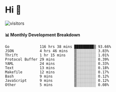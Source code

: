# Hi 👋
 
![visitors](https://visitor-badge.glitch.me/badge?page_id=sorcererxw.sorcererx)

#### 📊 Monthly Development Breakdown

<!--START_SECTION:waka-->
```text
Go              116 hrs 38 mins █████████▒ 93.66%
JSON            4 hrs 46 mins   ▒░░░░░░░░░ 3.83%
Thrift          1 hr 15 mins    ▒░░░░░░░░░ 1.01%
Protocol Buffer 29 mins         ▒░░░░░░░░░ 0.39%
YAML            24 mins         ▒░░░░░░░░░ 0.33%
Text            13 mins         ▒░░░░░░░░░ 0.18%
Makefile        12 mins         ▒░░░░░░░░░ 0.17%
Bash            9 mins          ▒░░░░░░░░░ 0.12%
JavaScript      9 mins          ▒░░░░░░░░░ 0.12%
Other           5 mins          ▒░░░░░░░░░ 0.08%
```
<!--END_SECTION:waka-->
